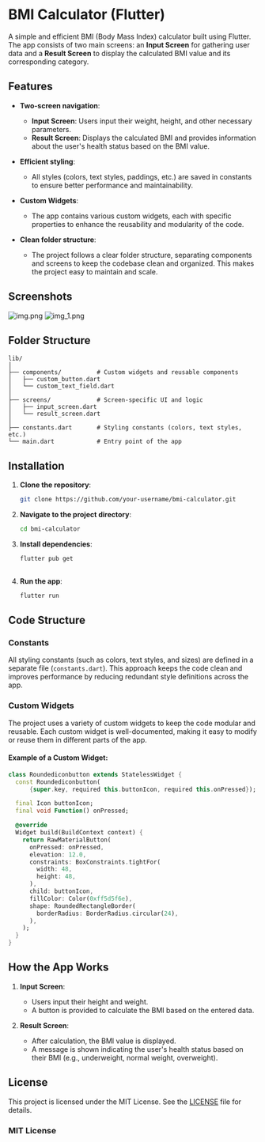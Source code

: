 # BMI Calculator (Flutter)

A simple and efficient BMI (Body Mass Index) calculator built using Flutter. The app consists of two main screens: an **Input Screen** for gathering user data and a **Result Screen** to display the calculated BMI value and its corresponding category.

## Features

- **Two-screen navigation**:
    - **Input Screen**: Users input their weight, height, and other necessary parameters.
    - **Result Screen**: Displays the calculated BMI and provides information about the user's health status based on the BMI value.

- **Efficient styling**:
    - All styles (colors, text styles, paddings, etc.) are saved in constants to ensure better performance and maintainability.

- **Custom Widgets**:
    - The app contains various custom widgets, each with specific properties to enhance the reusability and modularity of the code.

- **Clean folder structure**:
    - The project follows a clear folder structure, separating components and screens to keep the codebase clean and organized. This makes the project easy to maintain and scale.
## Screenshots
![img.png](img.png)
![img_1.png](img_1.png)
## Folder Structure

```plaintext
lib/
│
├── components/          # Custom widgets and reusable components
│   ├── custom_button.dart
│   └── custom_text_field.dart
│
├── screens/             # Screen-specific UI and logic
│   ├── input_screen.dart
│   └── result_screen.dart
│
├── constants.dart       # Styling constants (colors, text styles, etc.)
└── main.dart            # Entry point of the app
```

## Installation

1. **Clone the repository**:
   ```bash
   git clone https://github.com/your-username/bmi-calculator.git

2. **Navigate to the project directory**:
   ```bash
   cd bmi-calculator
   
3. **Install dependencies**:
   ```bash
   flutter pub get
 
4. **Run the app**:
   ```bash
   flutter run

## Code Structure

### Constants

All styling constants (such as colors, text styles, and sizes) are defined in a separate file (`constants.dart`). This approach keeps the code clean and improves performance by reducing redundant style definitions across the app.

### Custom Widgets

The project uses a variety of custom widgets to keep the code modular and reusable. Each custom widget is well-documented, making it easy to modify or reuse them in different parts of the app.

#### Example of a Custom Widget:

```dart
class Roundediconbutton extends StatelessWidget {
  const Roundediconbutton(
      {super.key, required this.buttonIcon, required this.onPressed});

  final Icon buttonIcon;
  final void Function() onPressed;

  @override
  Widget build(BuildContext context) {
    return RawMaterialButton(
      onPressed: onPressed,
      elevation: 12.0,
      constraints: BoxConstraints.tightFor(
        width: 48,
        height: 48,
      ),
      child: buttonIcon,
      fillColor: Color(0xff5d5f6e),
      shape: RoundedRectangleBorder(
        borderRadius: BorderRadius.circular(24),
      ),
    );
  }
}
```


## How the App Works

1. **Input Screen**:
   - Users input their height and weight.
   - A button is provided to calculate the BMI based on the entered data.

2. **Result Screen**:
   - After calculation, the BMI value is displayed.
   - A message is shown indicating the user's health status based on their BMI (e.g., underweight, normal weight, overweight).

## License

This project is licensed under the MIT License. See the [LICENSE](LICENSE) file for details.

### MIT License




